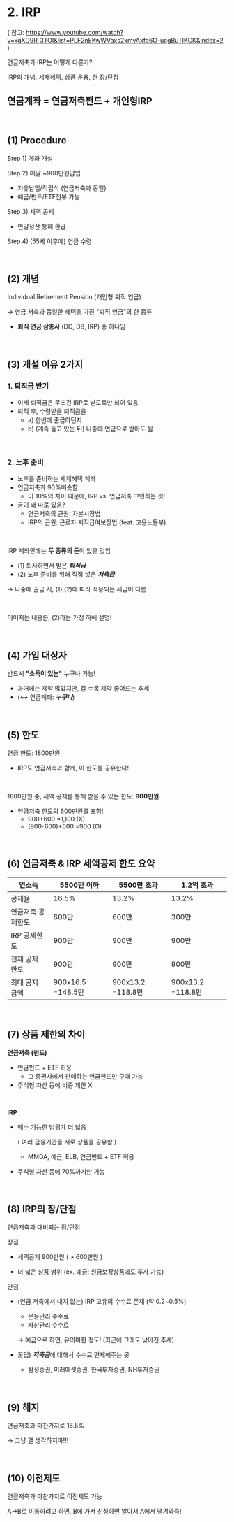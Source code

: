 # 2. IRP

( 참고: https://www.youtube.com/watch?v=xqXD9R_3TOI&list=PLF2nEKwWVaxs2xmvAxfa6O-ucgBuTIKCK&index=2 )

연금저축과 IRP는 어떻게 다른가?

IRP의 개념, 세재혜택, 상품 운용, 현 장/단점

## 연금계좌 = 연금저축펀드 + 개인형IRP

<br>

## (1) Procedure

Step 1) 계좌 개설

Step 2) 매달 ~900만원납입

- 자유납입/적립식 (연금저축과 동일)
- 예금/펀드/ETF전부 가능

Step 3) 세액 공제

- 연말정산 통해 환급

Step 4) (55세 이후에) 연금 수령

<br>

## (2) 개념

Individual Retirement Pension (개인형 퇴직 연금)

$\rightarrow$ 연금 저축과 동일한 혜택을 가진 "퇴직 연금"의 한 종류

- **퇴직 연금 삼총사** (DC, DB, IRP) 중 하나임

<br>

## (3) 개설 이유 2가지

### 1. 퇴직금 받기

- 이제 퇴직금은 무조건 IRP로 받도록만 되어 있음
- 퇴직 후, 수령받을 퇴직금을
  - a) 한번에 출금하던지
  - b) (계속 들고 있는 뒤) 나중에 연금으로 받아도 됨

<br>

### 2. 노후 준비

- 노후를 준비하는 세제혜택 계좌
- 연금저축과 90%비슷함
  - 이 10%의 차이 때문에, IRP vs. 연금저축 고민하는 것!
- 굳이 왜 따로 있음?
  - 연금저축의 근원: 자본시장법
  - IRP의 근원: 근로자 퇴직급여보장법 (feat. 고용노동부)

<br>

IRP 계좌안에는 **두 종류의 돈**이 있을 것임

- (1) 퇴사하면서 받은 ***퇴직금***
- (2) 노후 준비를 위해 직접 넣은 ***저축금***

$\rightarrow$ 나중에 출금 시, (1),(2)에 따라 적용되는 세금이 다름

<br>

이어지는 내용은, (2)라는 가정 하에 설명!

<br>

## (4) 가입 대상자

반드시 **"소득이 있는"** 누구나 가능!

- 과거에는 제약 많았지만, 갈 수록 제약 줄어드는 추세
- ($\leftrightarrow$ 연금계좌: ***누구나***)

<br>

## (5) 한도

연금 한도: 1800만원

- IRP도 연금저축과 함께, 이 한도를 공유한다!

<br>

1800만원 중, 세액 공제를 통해 받을 수 있는 한도: **900만원**

- 연금저축 한도의 600만원를 포함!
  - 900+600 =1,100 (X)
  - (900-600)+600 =900 (O)

<br>

## (6) 연금저축 & IRP 세액공제 한도 요약

| 연소득            | 5500만 이하       | 5500만 초과       | 1.2억 초과        |
| ----------------- | ----------------- | ----------------- | ----------------- |
| 공제율            | 16.5%             | 13.2%             | 13.2%             |
| 연금저축 공제한도 | 600만             | 600만             | 300만             |
| IRP 공제한도      | 900만             | 900만             | 900만             |
| 전체 공제 한도    | 900만             | 900만             | 900만             |
| 최대 공제 금액    | 900x16.5 =148.5만 | 900x13.2 =118.8만 | 900x13.2 =118.8만 |

<br>

## (7) 상품 제한의 차이

**연금저축 (펀드)**

- 연금펀드 + ETF 허용
  - 그 증권사에서 판매하는 연금펀드만 구매 가능
- 주식형 자산 등에 비중 제한 X

<br>

**IRP**

- 매수 가능한 범위가 더 넓음

  ( 여러 금융기관들 서로 상품을 공유함 )

  - MMDA, 예금, ELB,  연금펀드 + ETF 허용

- 주식형 자산 등에 70%까지만 가능

<br>

## (8) IRP의 장/단점

연금저축과 대비되는 장/단점

장점

- 세액공제 900만원 (  > 600만원 )

- 더 넓은 상품 범위 (ex. 예금: 원금보장상품에도 투자 가능)

단점

- (연금 저축에서 내지 않는) IRP 고유의 수수료 존재 (약 0.2~0.5%)

  - 운용관리 수수료
  - 자산관리 수수료

  $\rightarrow$ 예금으로 하면, 유의미한 정도! (최근에 그래도 낮아진 추세)

- 꿀팁) ***저축금***에 대해서 수수료 면제해주는 곳

  - 삼성증권, 미래에셋증권, 한국투자증권, NH투자증권

<br>

## (9) 해지

연금저축과 마찬가지로 16.5%

$\rightarrow$ 그냥 깰 생각하지마!!!

<br>

## (10) 이전제도

연금저축과 마찬가지로 이전제도 가능

A->B로 이동하려고 하면, B에 가서 신청하면 알아서 A에서 땡겨와줌!



